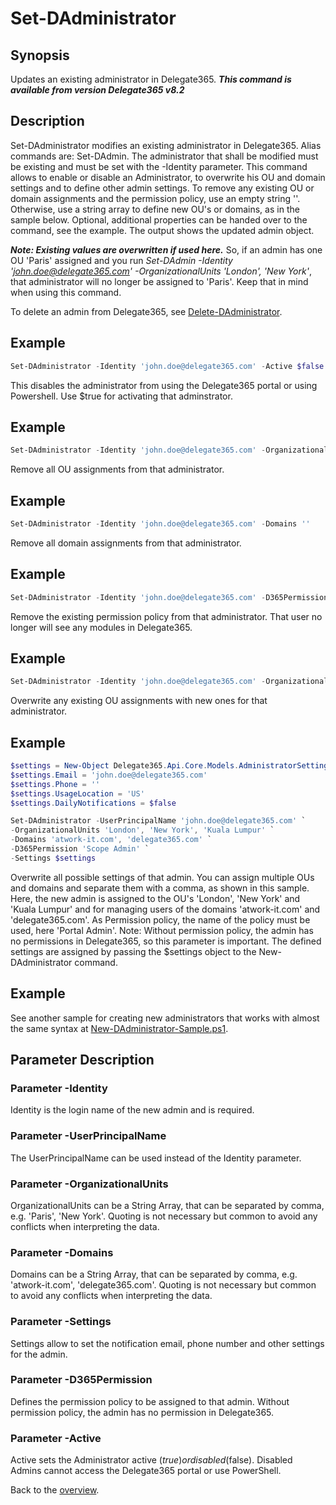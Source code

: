 # Set-DAdministrator

## Synopsis
Updates an existing administrator in Delegate365. ***This command is available from version Delegate365 v8.2***

## Description
Set-DAdministrator modifies an existing administrator in Delegate365. Alias commands are: Set-DAdmin.
The administrator that shall be modified must be existing and must be set with the -Identity parameter.
This command allows to enable or disable an Administrator, to overwrite his OU and domain settings and to define other admin settings.
To remove any existing OU or domain assignments and the permission policy, use an empty string ''.
Otherwise, use a string array to define new OU's or domains, as in the sample below.
Optional, additional properties can be handed over to the command, see the example.
The output shows the updated admin object.

***Note: Existing values are overwritten if used here.***
So, if an admin has one OU 'Paris' assigned and you run _Set-DAdmin -Identity 'john.doe@delegate365.com' -OrganizationalUnits 'London', 'New York'_, that administrator will no longer be assigned to 'Paris'. Keep that in mind when using this command.

To delete an admin from Delegate365, see [Delete-DAdministrator](./Delete-DAdministrator.md).

## Example
```powershell
Set-DAdministrator -Identity 'john.doe@delegate365.com' -Active $false
```
This disables the administrator from using the Delegate365 portal or using Powershell. Use $true for activating that adminstrator.

## Example
```powershell
Set-DAdministrator -Identity 'john.doe@delegate365.com' -OrganizationalUnits ''
```
Remove all OU assignments from that administrator.

## Example
```powershell
Set-DAdministrator -Identity 'john.doe@delegate365.com' -Domains ''
```
Remove all domain assignments from that administrator.

## Example
```powershell
Set-DAdministrator -Identity 'john.doe@delegate365.com' -D365Permission ''
```
Remove the existing permission policy from that administrator. That user no longer will see any modules in Delegate365.

## Example
```powershell
Set-DAdministrator -Identity 'john.doe@delegate365.com' -OrganizationalUnits 'Paris', 'New York', 'Kuala Lumpur'
```
Overwrite any existing OU assignments with new ones for that administrator.

## Example
```powershell
$settings = New-Object Delegate365.Api.Core.Models.AdministratorSettings
$settings.Email = 'john.doe@delegate365.com'
$settings.Phone = ''
$settings.UsageLocation = 'US'
$settings.DailyNotifications = $false

Set-DAdministrator -UserPrincipalName 'john.doe@delegate365.com' `
-OrganizationalUnits 'London', 'New York', 'Kuala Lumpur' `
-Domains 'atwork-it.com', 'delegate365.com' `
-D365Permission 'Scope Admin' `
-Settings $settings
```
Overwrite all possible settings of that admin.
You can assign multiple OUs and domains and separate them with a comma, as shown in this sample. Here, the new admin is assigned to the OU's 'London', 'New York' and 'Kuala Lumpur' and for managing users of the domains 'atwork-it.com' and 'delegate365.com'. As Permission policy, the name of the policy must be used, here 'Portal Admin'. Note: Without permission policy, the admin has no permissions in Delegate365, so this parameter is important. The defined settings are assigned by passing the $settings object to the New-DAdministrator command.

## Example
See another sample for creating new administrators that works with almost the same syntax at [New-DAdministrator-Sample.ps1](./Samples/New-DAdministrator-Sample.ps1).

## Parameter Description
### Parameter -Identity
Identity is the login name of the new admin and is required.
### Parameter -UserPrincipalName
The UserPrincipalName can be used instead of the Identity parameter.
### Parameter -OrganizationalUnits
OrganizationalUnits can be a String Array, that can be separated by comma, e.g. 'Paris', 'New York'. Quoting is not necessary but common to avoid any conflicts when interpreting the data.
### Parameter -Domains
Domains can be a String Array, that can be separated by comma, e.g. 'atwork-it.com', 'delegate365.com'. Quoting is not necessary but common to avoid any conflicts when interpreting the data.
### Parameter -Settings
Settings allow to set the notification email, phone number and other settings for the admin.
### Parameter -D365Permission
Defines the permission policy to be assigned to that admin. Without permission policy, the admin has no permission in Delegate365.
### Parameter -Active
Active sets the Administrator active ($true) or disabled ($false). Disabled Admins cannot access the Delegate365 portal or use PowerShell. 

Back to the [overview](https://github.com/delegate365/PowerShell).
